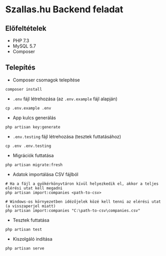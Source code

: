 # Szallas.hu Backend feladat

## Előfeltételek

- PHP 7.3
- MySQL 5.7
- Composer

## Telepítés

- Composer csomagok telepítése
```shell
composer install
```

- `.env` fájl létrehozása (az `.env.example` fájl alapján)
```shell
cp .env.example .env
```

- App kulcs generálás
```shell
php artisan key:generate
```

- `.env.testing` fájl létrehozása (tesztek futtatásához)
```shell
cp .env .env.testing
```

- Migrációk futtatása
```shell
php artisan migrate:fresh
```

- Adatok importálása CSV fájlból
```shell
# Ha a fájl a gyökérkönyvtáron kívül helyezkedik el, akkor a teljes elérési utat kell megadni
php artisan import:companies <path-to-csv>

# Windows-os környezetben idézőjelek közé kell tenni az elérési utat (a visszaperjel miatt)
php artisan import:companies "C:\path-to-csv\companies.csv"
```

- Tesztek futtatása
```shell
php artisan test
```

- Kiszolgáló indítása
```shell
php artisan serve
```
